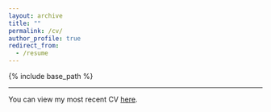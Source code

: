 ```yaml
---
layout: archive
title: ""
permalink: /cv/
author_profile: true
redirect_from:
  - /resume
---
```


{% include base_path %}

------

You can view my most recent CV [here](https://elliottfinn.github.io/files/ecf_cv_9_15_23.pdf).